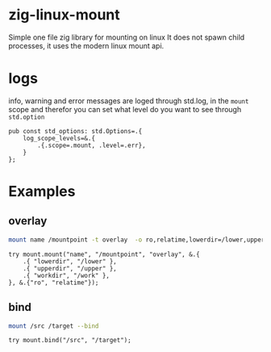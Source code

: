 # zig-linux-mount
Simple one file zig library for mounting on linux
It does not spawn child processes, it uses the modern linux mount api.

# logs
info, warning and error messages are loged through std.log, in the `mount` scope and therefor you can set what level do you want to see through `std.option`
```zig
pub const std_options: std.Options=.{
	log_scope_levels=&.{
		.{.scope=.mount, .level=.err},
	}
};
```

# Examples
## overlay
```sh
mount name /mountpoint -t overlay  -o ro,relatime,lowerdir=/lower,upperdir=/upper,workdir=/work
```
```zig
try mount.mount("name", "/mountpoint", "overlay", &.{
    .{ "lowerdir", "/lower" },
    .{ "upperdir", "/upper" },
    .{ "workdir", "/work" },
}, &.{"ro", "relatime"});
```
## bind
```sh
mount /src /target --bind
```
```zig
try mount.bind("/src", "/target");
```
